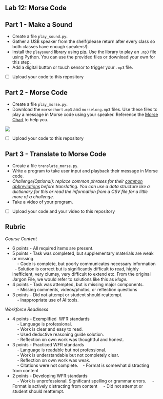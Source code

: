 
## Lab 12: Morse Code

## Part 1 - Make a Sound

- Create a file `play_sound.py`. 
- Gather a USB speaker from the shelf(please return after every class so both classes have enough speakers!).
- Install the `playsound` library using [pip](https://pypi.org/project/playsound/). Use the library to play an `.mp3` file using Python. You can use the provided files or download your own for this step.
- Add a digital button or touch sensor to trigger your `.mp3` file. 

- [ ] Upload your code to this repository

## Part 2 - Morse Code

- Create a file `play_morse.py`.
- Download the `morseshort.mp3` and `morselong.mp3` files. Use these files to play a message in Morse code using your speaker. Reference the [Morse Chart](https://en.wikipedia.org/wiki/Morse_code) to help you. 

![](https://lh6.googleusercontent.com/fbLlD9iAjtqRecSJJi-6z13yp2JG53DfPZuZ3BmYsaTLzNLh2MQBM_i64WpWQPUwGycVxjau1JNeh5AODibOIEqYO8xD_j48LU1OIlQPk2OBochey6EijBN3_q7WDEZdHfB_COQla9kX9odQ9YnZcVg)

- [ ] Upload your code to this repository

## Part 3 - Translate to Morse Code

- Create a file `translate_morse.py`.
- Write a program to take user input and playback their message in Morse code. 
- *Challenge(Optional): replace common phrases for their  [common abbreviations](https://en.wikipedia.org/wiki/Morse_code_abbreviations) before translating. You can use a data structure like a dictionary for this or read the information from a CSV file for a little more of a challenge.*
- Take a video of your program.

- [ ] Upload your code and your video to this repository

## Rubric 

_Course Content_

- 6 points - All required items are present.    
- 5 points - Task was completed, but supplementary materials are weak or missing.    
    - Code is complete, but poorly communicates necessary information
    -  Solution is correct but is significantly difficult to read, highly inefficient, very clumsy, very difficult to extend etc. From the original Jargon File, we would refer to solutions like this as *kluge*.
- 4 points - Task was attempted, but is missing major components.    
    - Missing comments, videos/photos, or reflection questions  
- 3 points - Did not attempt or student should reattempt.  
    - Inappropriate use of AI tools.
  
_Workforce Readiness_  
  
- 4 points - Exemplified  WFR standards  
    - Language is professional.  
    - Work is clear and easy to read.  
    - Used deductive reasoning guide solution.  
    - Reflection on own work was thoughtful and honest.  
- 3 points - Practiced WFR standards  
    - Language is readable but not professional.  
    - Work is understandable but not completely clear.  
    - Reflection on own work was weak.  
    - Citations were not complete.
   - Format is somewhat distracting from content
- 2 points - Developing WFR standards  
    - Work is unprofessional. Significant spelling or grammar errors.
    - Format is actively distracting from content
    - Did not attempt or student should reattempt.
